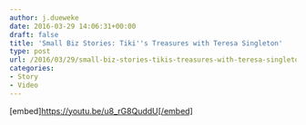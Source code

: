 ```yaml
---
author: j.dueweke
date: 2016-03-29 14:06:31+00:00
draft: false
title: 'Small Biz Stories: Tiki''s Treasures with Teresa Singleton'
type: post
url: /2016/03/29/small-biz-stories-tikis-treasures-with-teresa-singleton/
categories:
- Story
- Video
---
```


[embed]https://youtu.be/u8_rG8QuddU[/embed]
